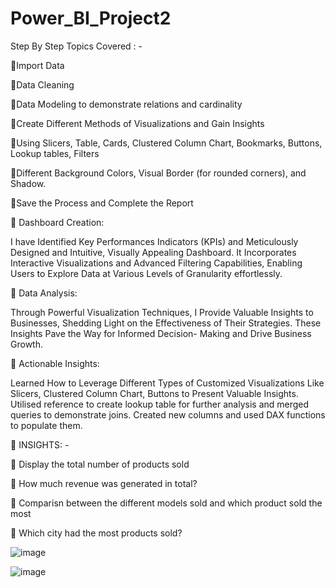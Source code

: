 # Power_BI_Project2

Step By Step Topics Covered : -

🔸Import Data

🔸Data Cleaning

🔸Data Modeling to demonstrate relations and cardinality

🔸Create Different Methods of Visualizations and Gain Insights

🔸Using Slicers, Table, Cards, Clustered Column Chart, Bookmarks, Buttons, Lookup tables, Filters

🔸Different Background Colors, Visual Border (for rounded corners), and Shadow.

🔸Save the Process and Complete the Report


🔆 Dashboard Creation:

I have Identified Key Performances Indicators (KPIs) and Meticulously Designed and Intuitive, Visually Appealing Dashboard. It Incorporates Interactive Visualizations and Advanced Filtering Capabilities, Enabling Users to Explore Data at Various Levels of Granularity effortlessly.

🔆 Data Analysis:

Through Powerful Visualization Techniques, I Provide Valuable Insights to Businesses, Shedding Light on the Effectiveness of Their Strategies. These Insights Pave the Way for Informed Decision- Making and Drive Business Growth.

🔆 Actionable Insights:

Learned How to Leverage Different Types of Customized Visualizations Like Slicers, Clustered Column Chart, Buttons to Present Valuable Insights.
Utilised reference to create lookup table for further analysis and merged queries to demonstrate joins. Created new columns and used DAX functions to populate them.


🔆 INSIGHTS: -

🔹 Display the total number of products sold

🔹 How much revenue was generated in total?

🔹 Comparisn between the different models sold and which product sold the most

🔹 Which city had the most products sold?


![image](https://github.com/hibahsalam/Power_BI_Project2/assets/63388880/77a0e3ae-c26a-43db-9247-1f5dd6ab8cf0)



![image](https://github.com/hibahsalam/Power_BI_Project2/assets/63388880/e3d9ba53-c919-4e38-a83f-0eff2be3bb04)


